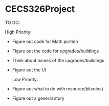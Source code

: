 # CECS326Project



TO DO:

  High Priority:
- Figure out code for Math portion
- Figure out the code for upgrades/buildings
- Think about names of the upgrades/buildings
- Figure out the UI


  Low Priority:
- Figure out what to do with resource(bitcoins)
- Figure out a general story
